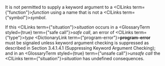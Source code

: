  



It is not permitted to supply a keyword argument to a <ClLinks  term={"function"}><i>function</i></ClLinks> using a name that is not a <ClLinks  term={"symbol"}><i>symbol</i></ClLinks>. 



If this <ClLinks  term={"situation"}><i>situation</i></ClLinks> occurs in a <GlossaryTerm styled={true} term={"safe call"}><i>safe call</i></GlossaryTerm>, an error of <ClLinks  term={"type"}><i>type</i></ClLinks> <DictionaryLink  term={"program-error"}><b>program-error</b></DictionaryLink> must be signaled unless keyword argument checking is suppressed as described in Section 3.4.1.4.1 (Suppressing Keyword Argument Checking); and in an <GlossaryTerm styled={true} term={"unsafe call"}><i>unsafe call</i></GlossaryTerm> the <ClLinks  term={"situation"}><i>situation</i></ClLinks> has undefined consequences. 



